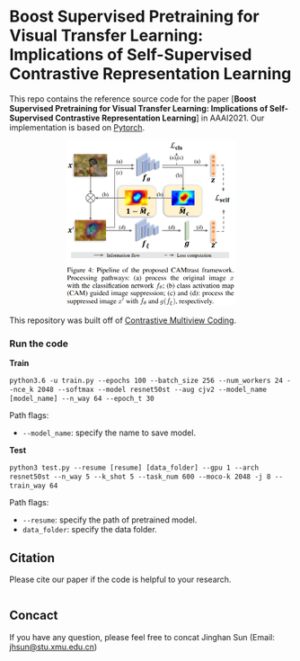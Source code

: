 # Boost Supervised Pretraining for Visual Transfer Learning: Implications of Self-Supervised Contrastive Representation Learning
This repo contains the reference source code for the paper [**Boost Supervised Pretraining for Visual Transfer Learning: Implications of Self-Supervised Contrastive Representation Learning**] in AAAI2021. Our implementation is based on [Pytorch](https://pytorch.org/).
<div align="center">
	<img src="./overview.png" alt="Editor" width="300">
</div>

This repository was built off of [Contrastive Multiview Coding](https://github.com/HobbitLong/CMC).

### Run the code
**Train**
```
python3.6 -u train.py --epochs 100 --batch_size 256 --num_workers 24 --nce_k 2048 --softmax --model resnet50st --aug cjv2 --model_name [model_name] --n_way 64 --epoch_t 30  
```
Path flags:
- `--model_name`: specify the name to save model.


**Test**
```
python3 test.py --resume [resume] [data_folder] --gpu 1 --arch resnet50st --n_way 5 --k_shot 5 --task_num 600 --moco-k 2048 -j 8 --train_way 64
```
Path flags:
- `--resume`: specify the path of pretrained model.
- `data_folder`: specify the data folder.


## Citation
Please cite our paper if the code is helpful to your research.
```
```

## Concact
If you have any question, please feel free to concat Jinghan Sun (Email: jhsun@stu.xmu.edu.cn)
